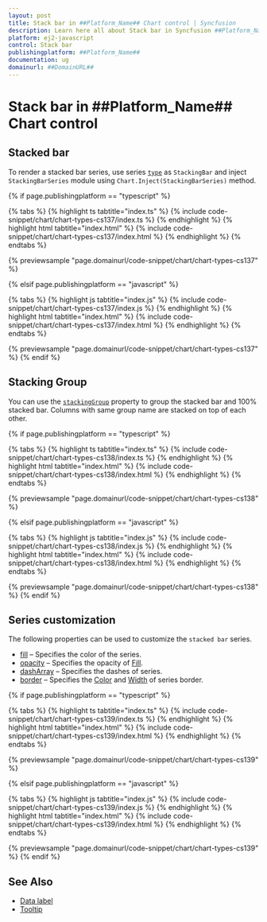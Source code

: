 ```yaml
---
layout: post
title: Stack bar in ##Platform_Name## Chart control | Syncfusion
description: Learn here all about Stack bar in Syncfusion ##Platform_Name## Chart control of Syncfusion Essential JS 2 and more.
platform: ej2-javascript
control: Stack bar 
publishingplatform: ##Platform_Name##
documentation: ug
domainurl: ##DomainURL##
---
```

# Stack bar in ##Platform_Name## Chart control

## Stacked bar

To render a stacked bar series, use series [`type`](../api/chart/seriesModel/#type-string) as `StackingBar` and inject `StackingBarSeries` module using `Chart.Inject(StackingBarSeries)` method.

{% if page.publishingplatform == "typescript" %}

 {% tabs %}
{% highlight ts tabtitle="index.ts" %}
{% include code-snippet/chart/chart-types-cs137/index.ts %}
{% endhighlight %}
{% highlight html tabtitle="index.html" %}
{% include code-snippet/chart/chart-types-cs137/index.html %}
{% endhighlight %}
{% endtabs %}
        
{% previewsample "page.domainurl/code-snippet/chart/chart-types-cs137" %}

{% elsif page.publishingplatform == "javascript" %}

{% tabs %}
{% highlight js tabtitle="index.js" %}
{% include code-snippet/chart/chart-types-cs137/index.js %}
{% endhighlight %}
{% highlight html tabtitle="index.html" %}
{% include code-snippet/chart/chart-types-cs137/index.html %}
{% endhighlight %}
{% endtabs %}

{% previewsample "page.domainurl/code-snippet/chart/chart-types-cs137" %}
{% endif %}

## Stacking Group

You can use the [`stackingGroup`](../api/chart/series/#stackinggroup-string) property to group the stacked bar and 100% stacked bar. Columns with same group name are stacked on top of each other.

{% if page.publishingplatform == "typescript" %}

 {% tabs %}
{% highlight ts tabtitle="index.ts" %}
{% include code-snippet/chart/chart-types-cs138/index.ts %}
{% endhighlight %}
{% highlight html tabtitle="index.html" %}
{% include code-snippet/chart/chart-types-cs138/index.html %}
{% endhighlight %}
{% endtabs %}
        
{% previewsample "page.domainurl/code-snippet/chart/chart-types-cs138" %}

{% elsif page.publishingplatform == "javascript" %}

{% tabs %}
{% highlight js tabtitle="index.js" %}
{% include code-snippet/chart/chart-types-cs138/index.js %}
{% endhighlight %}
{% highlight html tabtitle="index.html" %}
{% include code-snippet/chart/chart-types-cs138/index.html %}
{% endhighlight %}
{% endtabs %}

{% previewsample "page.domainurl/code-snippet/chart/chart-types-cs138" %}
{% endif %}

## Series customization

The following properties can be used to customize the `stacked bar` series.

* [fill](../api/chart/seriesModel/#fill) – Specifies the color of the series.
* [opacity](../api/chart/seriesModel/#opacity) – Specifies the opacity of [Fill](../api/chart/seriesModel/#fill).
* [dashArray](../api/chart/seriesModel/#dasharray) – Specifies the dashes of series.
* [border](../api/chart/borderModel/#properties) – Specifies the [Color](../api/chart/borderModel/#color) and [Width](../api/chart/borderModel/#width) of series border.

{% if page.publishingplatform == "typescript" %}

 {% tabs %}
{% highlight ts tabtitle="index.ts" %}
{% include code-snippet/chart/chart-types-cs139/index.ts %}
{% endhighlight %}
{% highlight html tabtitle="index.html" %}
{% include code-snippet/chart/chart-types-cs139/index.html %}
{% endhighlight %}
{% endtabs %}
        
{% previewsample "page.domainurl/code-snippet/chart/chart-types-cs139" %}

{% elsif page.publishingplatform == "javascript" %}

{% tabs %}
{% highlight js tabtitle="index.js" %}
{% include code-snippet/chart/chart-types-cs139/index.js %}
{% endhighlight %}
{% highlight html tabtitle="index.html" %}
{% include code-snippet/chart/chart-types-cs139/index.html %}
{% endhighlight %}
{% endtabs %}

{% previewsample "page.domainurl/code-snippet/chart/chart-types-cs139" %}
{% endif %}

## See Also

* [Data label](./data-labels/)
* [Tooltip](./tool-tip/)
